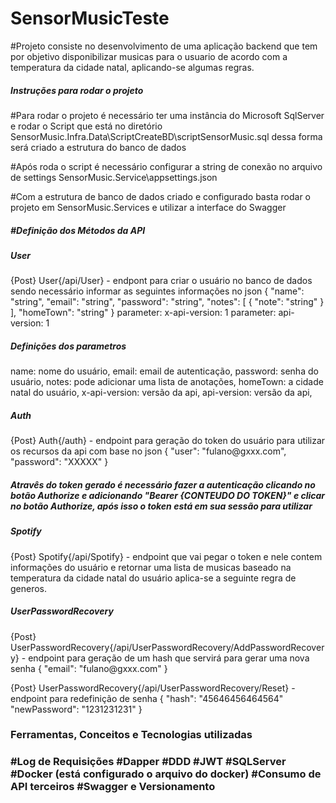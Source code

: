 # <h1>SensorMusicTeste</h1>

#Projeto consiste no desenvolvimento de uma aplicação backend que tem por objetivo disponibilizar musicas para o usuario de acordo com a temperatura da cidade natal, aplicando-se algumas regras.


<h5>Instruções para rodar o projeto</h6>

#Para rodar o projeto é necessário ter uma instância do Microsoft SqlServer e rodar o Script que está no diretório SensorMusic.Infra.Data\ScriptCreateBD\scriptSensorMusic.sql dessa forma será criado a estrutura do banco de dados

#Após roda o script é necessário configurar a string de conexão no arquivo de settings SensorMusic.Service\appsettings.json

#Com a estrutura de banco de dados criado e configurado basta rodar o projeto em SensorMusic.Services e utilizar a interface do Swagger


<h5>#Definição dos Métodos da API</h5>

<h5>User</h5>
{Post}
User{/api/User} - endpont para criar o usuário no banco de dados sendo necessário informar as seguintes informações no json 
{
  "name": "string",
  "email": "string",
  "password": "string",
  "notes": [
    {
      "note": "string"
    }
  ],
  "homeTown": "string"
}
parameter: x-api-version: 1
parameter: api-version: 1

<h5>Definições dos parametros</h5>
 name: nome do usuário,
 email: email de autenticação,
 password: senha do usuário,
 notes: pode adicionar uma lista de anotações,
 homeTown: a cidade natal do usuário,
 x-api-version: versão da api,
 api-version: versão da api,


<h5>Auth</h5>
{Post}
Auth{/auth} - endpoint para geração do token do usuário para utilizar os recursos da api com base no json
{
  "user": "fulano@gxxx.com",
  "password": "XXXXX"
}

<h5>Atravês do token gerado é necessário fazer a autenticação clicando no botão Authorize e adicionando "Bearer {CONTEUDO DO TOKEN}" e  clicar no botão Authorize, após isso o token está em sua sessão para utilizar</h5>

<h5>Spotify</h5>
{Post}
Spotify{/api/Spotify} - endpoint que vai pegar o token e nele contem informações do usuário e retornar uma lista de musicas baseado na temperatura da cidade natal do usuário aplica-se a seguinte regra de generos.


<h5>UserPasswordRecovery</h5>
{Post}
UserPasswordRecovery{/api/UserPasswordRecovery/AddPasswordRecovery} - endpoint para geração de um hash que servirá para gerar uma nova senha
{
  "email": "fulano@gxxx.com"
}

{Post}
UserPasswordRecovery{/api/UserPasswordRecovery/Reset} - endpoint para redefinição de senha
{
  "hash": "45646456464564"
  "newPassword": "1231231231"
}

<h3>Ferramentas, Conceitos e Tecnologias utilizadas<h3>
#Log de Requisições
#Dapper
#DDD
#JWT
#SQLServer
#Docker (está configurado o arquivo do docker)
#Consumo de API terceiros
#Swagger e Versionamento







